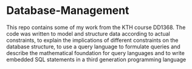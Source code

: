 # Database-Management

This repo contains some of my work from the KTH course DD1368. The code was written to model and structure data according to actual constraints, to explain the implications of different constraints on the database structure, to use a query language to formulate queries and describe the mathematical foundation for query languages and to write embedded SQL statements in a third generation programming language
